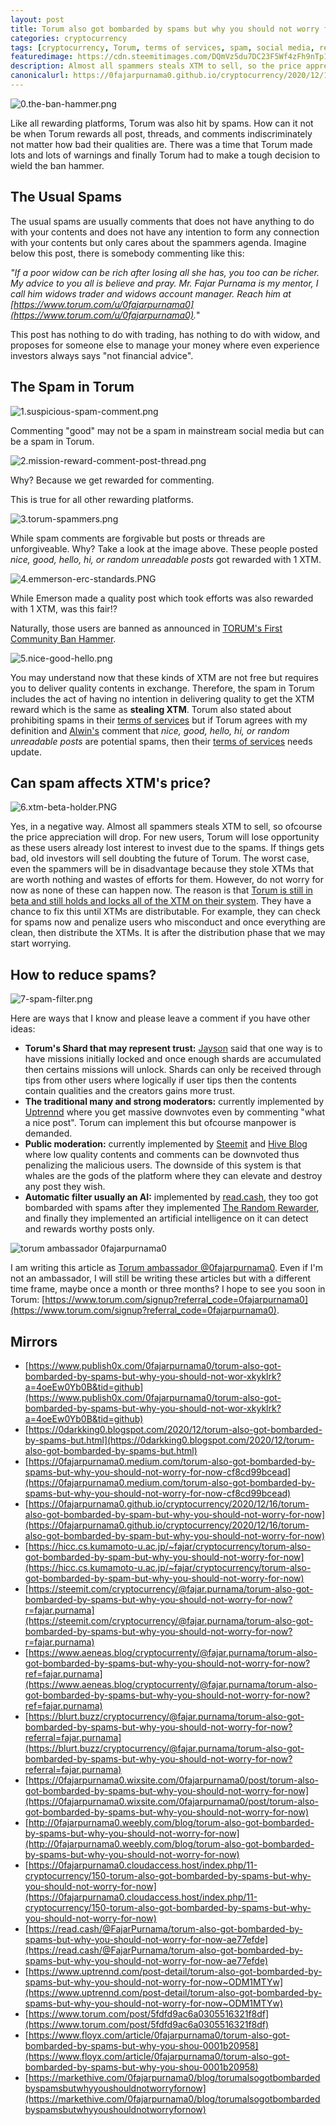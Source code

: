 ```yaml
---
layout: post
title: Torum also got bombarded by spams but why you should not worry for now.
categories: cryptocurrency
tags: [cryptocurrency, Torum, terms of services, spam, social media, referral, ambassador]
featuredimage: https://cdn.steemitimages.com/DQmVz5du7DC23F5Wf4zFh9nTp1cJK8aurmbXyQm92nmoWSt/0.the-ban-hammer.png
description: Almost all spammers steals XTM to sell, so the price appreciation drops but do not worry for now as none of these can happen now.
canonicalurl: https://0fajarpurnama0.github.io/cryptocurrency/2020/12/16/torum-also-got-bombarded-by-spam-but-why-you-should-not-worry-for-now
---
```

![0.the-ban-hammer.png](https://cdn.steemitimages.com/DQmVz5du7DC23F5Wf4zFh9nTp1cJK8aurmbXyQm92nmoWSt/0.the-ban-hammer.png)

Like all rewarding platforms, Torum was also hit by spams. How can it not be when Torum rewards all post, threads, and comments indiscriminately not matter how bad their qualities are. There was a time that Torum made lots and lots of warnings and finally Torum had to make a tough decision to wield the ban hammer.



## The Usual Spams

The usual spams are usually comments that does not have anything to do with your contents and does not have any intention to form any connection with your contents but only cares about the spammers agenda. Imagine below this post, there is somebody commenting like this:

_"If a poor widow can be rich after losing all she has, you too can be richer. My advice to you all is believe and pray. Mr. Fajar Purnama is my mentor, I call him widows trader and widows account manager. Reach him at [https://www.torum.com/u/0fajarpurnama0](https://www.torum.com/u/0fajarpurnama0)._"

This post has nothing to do with trading, has nothing to do with widow, and proposes for someone else to manage your money where even experience investors always says "not financial advice".

## The Spam in Torum

![1.suspicious-spam-comment.png](https://cdn.steemitimages.com/DQmRhjgjSsKbGQXGbLfSVuPi5VAzrf8aDGNHQArQcyrN2n1/1.suspicious-spam-comment.png)

Commenting "good" may not be a spam in mainstream social media but can be a spam in Torum.

![2.mission-reward-comment-post-thread.png](https://cdn.steemitimages.com/DQmVa36stk1KNuejj6Bjam5zzmnduCAoEB9URH2ouM9ArWS/2.mission-reward-comment-post-thread.png)

Why? Because we get rewarded for commenting.

This is true for all other rewarding platforms.

![3.torum-spammers.png](https://cdn.steemitimages.com/DQmRfbpywuG9NTUQ8KUovYGx33T3j6kPb24cFCpdrbHTeEe/3.torum-spammers.png)

While spam comments are forgivable but posts or threads are unforgiveable. Why? Take a look at the image above. These people posted _nice, good, hello, hi, or random unreadable posts_ got rewarded with 1 XTM.

![4.emmerson-erc-standards.PNG](https://cdn.steemitimages.com/DQmUmjjhfi6KCqFSozi7DE62nTqNMgkPnqU4ujPcKyoXyxt/4.emmerson-erc-standards.PNG)

While Emerson made a quality post which took efforts was also rewarded with 1 XTM, was this fair!?

Naturally, those users are banned as announced in [TORUM's First Community Ban Hammer](https://www.torum.com/post/5f439aea08e0ca51310f38d6).

![5.nice-good-hello.png](https://cdn.steemitimages.com/DQmRGjwJipvnMHeMEXw22kNGCDXjDGJefWpacGAXqU3LNmD/5.nice-good-hello.png)

You may understand now that these kinds of XTM are not free but requires you to deliver quality contents in exchange. Therefore, the spam in Torum includes the act of having no intention in delivering quality to get the XTM reward which is the same as **stealing XTM**. Torum also stated about prohibiting spams in their [terms of services](https://www.torum.com/terms) but if Torum agrees with my definition and [Alwin's](https://www.torum.com/u/alwinc) comment that _nice, good, hello, hi, or random unreadable posts_ are potential spams, then their [terms of services](https://www.torum.com/terms) needs update.

## Can spam affects XTM's price?

![6.xtm-beta-holder.PNG](https://cdn.steemitimages.com/DQmcrTToZHLVW64LwVQzkRGHGoPVmhtBU19n4R4ptptZ466/6.xtm-beta-holder.PNG)

Yes, in a negative way. Almost all spammers steals XTM to sell, so ofcourse the price appreciation will drop. For new users, Torum will lose opportunity as these users already lost interest to invest due to the spams. If things gets bad, old investors will sell doubting the future of Torum. The worst case, even the spammers will be in disadvantage because they stole XTMs that are worth nothing and wastes of efforts for them. However, do not worry for now as none of these can happen now. The reason is that [Torum is still in beta and still holds and locks all of the XTM on their system](https://etherscan.io/token/0x4fcfce2cddd8114f5ddff23f8869337197b27e1f). They have a chance to fix this until XTMs are distributable. For example, they can check for spams now and penalize users who misconduct and once everything are clean, then distribute the XTMs. It is after the distribution phase that we may start worrying.

## How to reduce spams?

![7-spam-filter.png](https://cdn.steemitimages.com/DQmP1pqdaguFMeRRzT1nan928PK5mPk4aZA1Yw4UgTWVH3H/7-spam-filter.png)

Here are ways that I know and please leave a comment if you have other ideas:

*   **Torum's Shard that may represent trust:** [Jayson](https://www.torum.com/u/jayson) said that one way is to have missions initially locked and once enough shards are accumulated then certains missions will unlock. Shards can only be received through tips from other users where logically if user tips then the contents contain qualities and the creators gains more trust.
*   **The traditional many and strong moderators:** currently implemented by [Uptrennd](https://www.uptrennd.com/signup/NjYwNjg) where you get massive downvotes even by commenting "what a nice post". Torum can implement this but ofcourse manpower is demanded.
*   **Public moderation:** currently implemented by [Steemit](https://steemit.com/@fajar.purnama?r=fajar.purnama) and [Hive Blog](https://hiveonboard.com/?ref=fajar.purnama) where low quality contents and comments can be downvoted thus penalizing the malicious users. The downside of this system is that whales are the gods of the platform where they can elevate and destroy any post they wish.
*   **Automatic filter usually an AI:** implemented by [read.cash](https://read.cash/r/FajarPurnama), they too got bombarded with spams after they implemented [The Random Rewarder](https://read.cash/@TheRandomRewarder/have-i-tipped-you-708b204c), and finally they implemented an artificial intelligence on it can detect and rewards worthy posts only.

![torum ambassador 0fajarpurnama0](https://steemitimages.com/640x0/https://images.blurt.buzz/DQmRX6cFW1x9nSBYo29HcVs3EKew1Rt1TkgH1NLhR458Rhi/ambassador-fajar-purnama.jpg)

I am writing this article as [Torum ambassador @0fajarpurnama0](https://www.torum.com/u/0fajarpurnama0). Even if I'm not an ambassador, I will still be writing these articles but with a different time frame, maybe once a month or three months? I hope to see you soon in Torum: [https://www.torum.com/signup?referral_code=0fajarpurnama0](https://www.torum.com/signup?referral_code=0fajarpurnama0).

## Mirrors

*   [https://www.publish0x.com/0fajarpurnama0/torum-also-got-bombarded-by-spams-but-why-you-should-not-wor-xkyklrk?a=4oeEw0Yb0B&tid=github](https://www.publish0x.com/0fajarpurnama0/torum-also-got-bombarded-by-spams-but-why-you-should-not-wor-xkyklrk?a=4oeEw0Yb0B&tid=github)
*   [https://0darkking0.blogspot.com/2020/12/torum-also-got-bombarded-by-spams-but.html](https://0darkking0.blogspot.com/2020/12/torum-also-got-bombarded-by-spams-but.html)
*   [https://0fajarpurnama0.medium.com/torum-also-got-bombarded-by-spams-but-why-you-should-not-worry-for-now-cf8cd99bcead](https://0fajarpurnama0.medium.com/torum-also-got-bombarded-by-spams-but-why-you-should-not-worry-for-now-cf8cd99bcead)
*   [https://0fajarpurnama0.github.io/cryptocurrency/2020/12/16/torum-also-got-bombarded-by-spam-but-why-you-should-not-worry-for-now](https://0fajarpurnama0.github.io/cryptocurrency/2020/12/16/torum-also-got-bombarded-by-spam-but-why-you-should-not-worry-for-now)
*   [https://hicc.cs.kumamoto-u.ac.jp/~fajar/cryptocurrency/torum-also-got-bombarded-by-spam-but-why-you-should-not-worry-for-now](https://hicc.cs.kumamoto-u.ac.jp/~fajar/cryptocurrency/torum-also-got-bombarded-by-spam-but-why-you-should-not-worry-for-now)
*   [https://steemit.com/cryptocurrency/@fajar.purnama/torum-also-got-bombarded-by-spams-but-why-you-should-not-worry-for-now?r=fajar.purnama](https://steemit.com/cryptocurrency/@fajar.purnama/torum-also-got-bombarded-by-spams-but-why-you-should-not-worry-for-now?r=fajar.purnama)
*   [https://www.aeneas.blog/cryptocurrenty/@fajar.purnama/torum-also-got-bombarded-by-spams-but-why-you-should-not-worry-for-now?ref=fajar.purnama](https://www.aeneas.blog/cryptocurrenty/@fajar.purnama/torum-also-got-bombarded-by-spams-but-why-you-should-not-worry-for-now?ref=fajar.purnama)
*   [https://blurt.buzz/cryptocurrency/@fajar.purnama/torum-also-got-bombarded-by-spams-but-why-you-should-not-worry-for-now?referral=fajar.purnama](https://blurt.buzz/cryptocurrency/@fajar.purnama/torum-also-got-bombarded-by-spams-but-why-you-should-not-worry-for-now?referral=fajar.purnama)
*   [https://0fajarpurnama0.wixsite.com/0fajarpurnama0/post/torum-also-got-bombarded-by-spams-but-why-you-should-not-worry-for-now](https://0fajarpurnama0.wixsite.com/0fajarpurnama0/post/torum-also-got-bombarded-by-spams-but-why-you-should-not-worry-for-now)
*   [http://0fajarpurnama0.weebly.com/blog/torum-also-got-bombarded-by-spams-but-why-you-should-not-worry-for-now](http://0fajarpurnama0.weebly.com/blog/torum-also-got-bombarded-by-spams-but-why-you-should-not-worry-for-now)
*   [https://0fajarpurnama0.cloudaccess.host/index.php/11-cryptocurrency/150-torum-also-got-bombarded-by-spams-but-why-you-should-not-worry-for-now](https://0fajarpurnama0.cloudaccess.host/index.php/11-cryptocurrency/150-torum-also-got-bombarded-by-spams-but-why-you-should-not-worry-for-now)
*   [https://read.cash/@FajarPurnama/torum-also-got-bombarded-by-spams-but-why-you-should-not-worry-for-now-ae77efde](https://read.cash/@FajarPurnama/torum-also-got-bombarded-by-spams-but-why-you-should-not-worry-for-now-ae77efde)
*   [https://www.uptrennd.com/post-detail/torum-also-got-bombarded-by-spams-but-why-you-should-not-worry-for-now~ODM1MTYw](https://www.uptrennd.com/post-detail/torum-also-got-bombarded-by-spams-but-why-you-should-not-worry-for-now~ODM1MTYw)
*   [https://www.torum.com/post/5fdfd9ac6a0305516321f8df](https://www.torum.com/post/5fdfd9ac6a0305516321f8df)
*   [https://www.floyx.com/article/0fajarpurnama0/torum-also-got-bombarded-by-spams-but-why-you-shou-0001b20958](https://www.floyx.com/article/0fajarpurnama0/torum-also-got-bombarded-by-spams-but-why-you-shou-0001b20958)
*   [https://markethive.com/0fajarpurnama0/blog/torumalsogotbombardedbyspamsbutwhyyoushouldnotworryfornow](https://markethive.com/0fajarpurnama0/blog/torumalsogotbombardedbyspamsbutwhyyoushouldnotworryfornow)